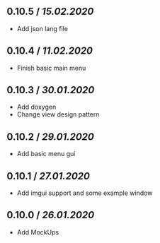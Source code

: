 ## 0.10.5 / *15.02.2020*
- Add json lang file
## 0.10.4 / *11.02.2020*
- Finish basic main menu
## 0.10.3 / *30.01.2020*
- Add doxygen
- Change view design pattern
## 0.10.2 / *29.01.2020*
- Add basic menu gui
## 0.10.1 / *27.01.2020*
- Add imgui support and some example window
## 0.10.0 / *26.01.2020*
- Add MockUps